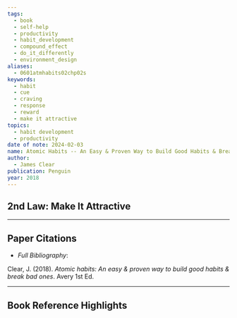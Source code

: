 ```yaml
---
tags:
  - book
  - self-help
  - productivity
  - habit_development
  - compound_effect
  - do_it_differently
  - environment_design
aliases:
  - 0601atmhabits02chp02s
keywords:
  - habit
  - cue
  - craving
  - response
  - reward
  - make it attractive
topics:
  - habit development
  - productivity
date of note: 2024-02-03
name: Atomic Habits -- An Easy & Proven Way to Build Good Habits & Break Bad Ones
author:
  - James Clear
publication: Penguin
year: 2018
---
```


## 2nd Law: Make It Attractive





----------
## Paper Citations

- *Full Bibliography*:

Clear, J. (2018). _Atomic habits: An easy & proven way to build good habits & break bad ones_. Avery 1st Ed.


-----------
##  Book Reference Highlights
